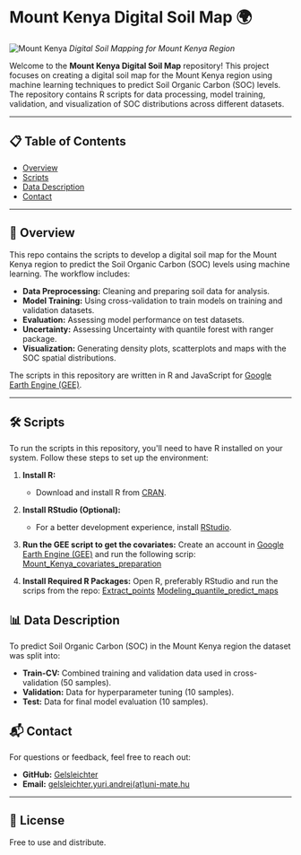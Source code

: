 # Mount Kenya Digital Soil Map 🌍

![Mount Kenya](https://upload.wikimedia.org/wikipedia/commons/b/b3/Terek_Valley_Mt_Kenya.jpg)
*Digital Soil Mapping for Mount Kenya Region*

Welcome to the **Mount Kenya Digital Soil Map** repository! This project focuses on creating a digital soil map for the Mount Kenya region using machine learning techniques to predict Soil Organic Carbon (SOC) levels. The repository contains R scripts for data processing, model training, validation, and visualization of SOC distributions across different datasets.

---

## 📋 Table of Contents
- [Overview](#overview)
- [Scripts](#installation)
- [Data Description](#data-description)
- [Contact](#contact)

---

## 🌟 Overview

This repo contains the scripts to develop a digital soil map for the Mount Kenya region to predict the Soil Organic Carbon (SOC) levels using machine learning. The workflow includes:
- **Data Preprocessing:** Cleaning and preparing soil data for analysis.
- **Model Training:** Using cross-validation to train models on training and validation datasets.
- **Evaluation:** Assessing model performance on test datasets.
- **Uncertainty:** Assessing Uncertainty with quantile forest with ranger package.
- **Visualization:** Generating density plots, scatterplots and maps with the SOC spatial distributions.

The scripts in this repository are written in R and JavaScript for [Google Earth Engine (GEE)](https://earthengine.google.com/).

---

## 🛠️ Scripts

To run the scripts in this repository, you'll need to have R installed on your system. Follow these steps to set up the environment:

1. **Install R:**
   - Download and install R from [CRAN](https://cran.r-project.org/).

2. **Install RStudio (Optional):**
   - For a better development experience, install [RStudio](https://www.rstudio.com/products/rstudio/download/).

3. **Run the GEE script to get the covariates:**
   Create an account in [Google Earth Engine (GEE)](https://earthengine.google.com/) and run the following scrip:
   [Mount_Kenya_covariates_preparation](https://github.com/Gelsleichter/Mount_Kenya_Digital_Soil_Map/blob/main/Mount_Kenya_covariates_preparation_v5.js)

5. **Install Required R Packages:**
   Open R, preferably RStudio and run the scrips from the repo:
   [Extract_points](https://github.com/Gelsleichter/Mount_Kenya_Digital_Soil_Map/blob/main/Extract_points.R)
   [Modeling_quantile_predict_maps](https://github.com/Gelsleichter/Mount_Kenya_Digital_Soil_Map/blob/main/Modeling_quantile_predict_maps.R)
   
## 📊 Data Description

To predict Soil Organic Carbon (SOC) in the Mount Kenya region the dataset was split into:

- **Train-CV:** Combined training and validation data used in cross-validation (50 samples).
- **Validation:** Data for hyperparameter tuning (10 samples).
- **Test:** Data for final model evaluation (10 samples).

## 📬 Contact

For questions or feedback, feel free to reach out:

- **GitHub:** [Gelsleichter](https://github.com/Gelsleichter)
- **Email:** [gelsleichter.yuri.andrei(at)uni-mate.hu](mailto:gelsleichter.yuri.andrei@uni-mate.hu)

---

## 📜 License

Free to use and distribute.
